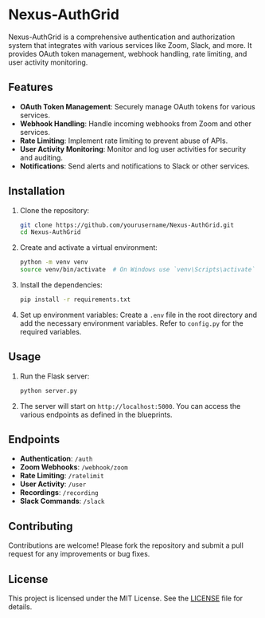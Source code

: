 # Nexus-AuthGrid

Nexus-AuthGrid is a comprehensive authentication and authorization system that integrates with various services like Zoom, Slack, and more. It provides OAuth token management, webhook handling, rate limiting, and user activity monitoring.

## Features

- **OAuth Token Management**: Securely manage OAuth tokens for various services.
- **Webhook Handling**: Handle incoming webhooks from Zoom and other services.
- **Rate Limiting**: Implement rate limiting to prevent abuse of APIs.
- **User Activity Monitoring**: Monitor and log user activities for security and auditing.
- **Notifications**: Send alerts and notifications to Slack or other services.

## Installation

1. Clone the repository:
    ```sh
    git clone https://github.com/yourusername/Nexus-AuthGrid.git
    cd Nexus-AuthGrid
    ```

2. Create and activate a virtual environment:
    ```sh
    python -m venv venv
    source venv/bin/activate  # On Windows use `venv\Scripts\activate`
    ```

3. Install the dependencies:
    ```sh
    pip install -r requirements.txt
    ```

4. Set up environment variables:
    Create a `.env` file in the root directory and add the necessary environment variables. Refer to `config.py` for the required variables.

## Usage

1. Run the Flask server:
    ```sh
    python server.py
    ```

2. The server will start on `http://localhost:5000`. You can access the various endpoints as defined in the blueprints.

## Endpoints

- **Authentication**: `/auth`
- **Zoom Webhooks**: `/webhook/zoom`
- **Rate Limiting**: `/ratelimit`
- **User Activity**: `/user`
- **Recordings**: `/recording`
- **Slack Commands**: `/slack`

## Contributing

Contributions are welcome! Please fork the repository and submit a pull request for any improvements or bug fixes.

## License

This project is licensed under the MIT License. See the [LICENSE](LICENSE) file for details.
